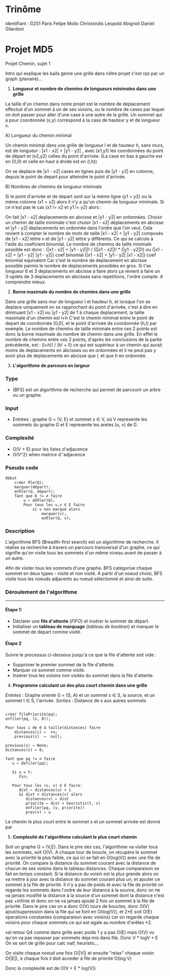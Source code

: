 # Trinôme
identifiant : G2S1
Paris Felipe Mollo Christondis
Leopold Abignoli
Daniel Gilardoni

# Projet MD5
Projet Chemin, sujet 1

Intro qui explique les bails genre une grille dans nôtre projet c'est rpz par un graph (planaire)...

1. **Longueur et nombre de chemins de longueurs minimales dans une grille** 

La taille d'un chemin dans notre projet est le nombre de deplacement effectué d'un sommet à un de ses voisins, ou le nombre de cases par lequel on doit passer pour aller d'une case à une autre de la grille.
Un sommet qui a pour coordonnée (x,y) correspond à la case de hauteur y et de longueur x.

A) Longueur du chemin minimal

Un chemin minimal dans une grille de longueur l et de hauteur h, sans murs, est de longueur :
|x1 - x2| + |y1 - y2| , avec (x1,y1) les coordonnées du point de départ et (x2,y2) celles du point d'arrivée.
(La case en bas à gauche est en (0,0) et celle en haut à droite est en (l,h))
<!-- |x1 - x2| est la valeur absolue de x1 - x2 -->
On se deplace de |x1 - x2| cases en lignes puis de |y1 - y2| en colonne, depuis le point de depart pour atteindre le point d'arrivée.

B) Nombres de chemins de longueur minimale

Si le point d'arrivée et de depart sont sur la même ligne (y1 = y2) ou la même colonne (x1 = x2) alors il n'y a qu'un chemin de longueur minimale.
Si ce n'est pas le cas (x1 != x2 et y1 != y2) alors :
<!-- 2 si |x1 - x2| + |y1 - y2| = 2 (en sachant que x1 != x2 et y1 != y2 comme dit au-dessus donc pas 2 d'ecart entre x1 et x2 par ex) // si longueur 2 -->
<!-- si lg = 3 : nb = 3 -->
<!-- si lg = 4 : nb = 4 ou 6 -->
<!-- si lg = 5 : nb = 5 ou 10 -->
<!-- si lg = 6 : nb = 6 ou 15 ou 20 -->
On fait |x1 - x2| deplacements en abcisse et |y1 - y2| en ordonnées.
Choisir un chemin de taille minimale c'est choisir |x1 - x2| déplacements en abcisse et |y1 - y2| deplacements en ordonnée dans l'ordre que l'on veut.
Cela revient à compter le nombre de mots de taille |x1 - x2| + |y1 - y2| composés de |x1 - x2| lettre x et de |y1 - y2| lettre y différents. Ce qui se calcule à l'aide du coeficient binomial.
Le nombre de chemins de taille minimale possible est donc :
(|x1 - x2| + |y1 - y2|)! / ((|x1 - x2|)! * (|y1 - y2|)!)
ou
(|x1 - x2| + |y1 - y2|    |y1 - y2|) coef binomial 
(|x1 - x2| + |y1 - y2|    |x1 - x2|) coef binomial equivalent
Car c'est le nombre de deplacement en abcisse possible parmis le nombre de deplacements possibles en gros.
Si t'as longueur 6 et 3 deplacements en abcisse à faire alors ça revient à faire un 3-uplets de 3 deplacements en abcisses sans repetitions, l'ordre compte. A comprendre mieux.


2. **Borne maximale du nombre de chemins dans une grille**

Dans une grille sans mur de longueur l et hauteur h, et lorsque l'on se deplace uniquement en se rapprochant du point d'arrivée, c'est à dire en diminuant |x1 - x2| ou |y1 - y2| de 1 à chaque deplacement, la taille maximale d'un chemin est l+h
C'est le chemin minimal entre le point de depart de coordonnée (0,0), et le point d'arrivée de coordonnée (h,l) par exemple.
Le nombre de chemins de taille minimale entre ces 2 points est donc la borne maximale du nombre de chemin dans une grille.
En effet le nombre de chemins entre ces 2 points, d'après les conclusions de la partie précédente, est :
(l+h)! / (h! + l!)
ce qui est supérieur à un chemin qui aurait moins de deplacements en abcisses ou en ordonnées et il ne peut pas y avoir plus de deplacements en abcisse que l, et que h en ordonnée.

3. **L'algorithme de parcours en largeur**
### Type
* (BFS) est un algorithme de recherche qui permet de parcourir un arbre ou un graphe.
### Input
* Entrées : graphe G = (V, E) et sommet s ∈ V, où V represente les sommets du graphe G et E represente les aretes (u, v) de G.
### Complexité
* O(V + E) pour les listes d'adjacence
* O(V^2) when matrice d''adjacence 

### Pseudo code
```
début
    créer ﬁle(Q);
    marquer(départ);
    enﬁler(Q, départ);
    Tant que Q != ∅ faire
        u ← déﬁler(Q);
        Pour tous les u,v ∈ E faire
            si v non marqué alors
                marquer(v);
                enﬁler(Q, v);
```

### Description

L'algorithme BFS (Breadth-first search) est un algorithme de recherche. Il réalise sa recherche à travers un parcours transversal d'un graphe, ce qui signifie qu'on visite tous les sommets d'un même niveau avant de passer à un autre. 

Afin de visiter tous les sommets d'une graphe. BFS catégorise chaque sommet en deux types - visité et non visité. À partir d'un noeud choisi, BFS visite tous les noeuds adjacents au noeud sélectionné et ainsi de suite. 

### Déroulement de l'algorithme
___

#### Étape 1:
- Déclarer une **file d'attente** (*FIFO*) et insérer le sommet de départ.
- Initialiser un **tableau de marquage** (*tableau de booléan*) et marquer le sommet de départ comme visité.

#### Étape 2
Suivre le processus ci-dessous jusqu'à ce que la file d'attente soit vide :
- Supprimer le premier sommet de la file d'attente.
- Marquer ce sommet comme visité.
- Insérer tous les voisins non visités du sommet dans la file d'attente.

4. **Programme calculant un des plus court chemin dans une grille** 

*Entrées* : Graphe orienté G = (S, A) et un sommet s ∈ S, la source, et un sommet t ∈ S, l'arrivée.
*Sorties* : Distance de s aux autres sommets
```

créer filePriorité(pq);
enfiler(pq, (s, 0));

Pour tous i de 0 à taille(distances) faire
    distances(i) ←  +∞;
    previous(i)  ←  null;

previous(s) ← None;
distances(s) ← 0;

Tant que pq != ∅ faire
   u ← defiler(pq);

   Si u = t:
      Fin;
      
   Pour tous les (u, v) ∈ E faire:
      dist ← distances(u) + 1
      Si dist < distances(v) alors
         distances(v) ← dist
         priorite ← dist + heuristic(t, v)
         enfiler(pq, (v, priorite))
         prev(v) ← u
```
Le chemin le plus court entre le sommet s et un sommet arrivée est donné par  

5. **Complexité de l'algorithme calculant le plus court chemin**

Soit un graphe G = (V,E).
Dans le pire des cas, l'algorithme va visiter tous les sommets, soit O(V).
A chaque tour de boucle, on récupére le sommet avec la priorité la plus faible, ce qui ici se fait en O(log(V))
avec une file de priorité.
On compare la distance du sommet courant avec la distance de chacun de ses voisins dans le tableau distances.
Chaque comparaison se fait en temps constant.
Si la distance du voisin est la plus grande alors on va mettre à jour avec la distance du sommet courant plus un, 
et ajouter ce sommet à la file de priorité.
Il n'y a pas de poids et avec la file de priorité on regarde les sommets dans l'ordre de leur distance à la source, donc on ne va jamais modifié la distance à la source d'un sommet dont la distance n'est pas +infinie et donc on ne va jamais ajouté 2 fois un sommet à la file de priorité.
Dans le pire cas on a donc O(V) tours de boucles, donc O(V) ajout/suppression dans la file qui se font en O(log(V)), et 2*E soit O(E) operations constantes (comparaison avec voisins) car on regarde chaque voisins pour chaque sommets ce qui est egale au nombre d'arêtes *2. 

val retour Q4
comme dans grille avec poids 1 y a pas O(E) mais O(V) vu qu'on va pas repasser par sommets deja mis dans file.
Donc V * logV + E
On se sert de grille pour calc naif, heuristic...

On visite chaque noeud une fois O(|V|) et ensuite "relax" chaque voisin O(|E|), à chaque fois il doit acceder à file de priorité O(log V)

Donc la complexité est de O(V + E * log(V))